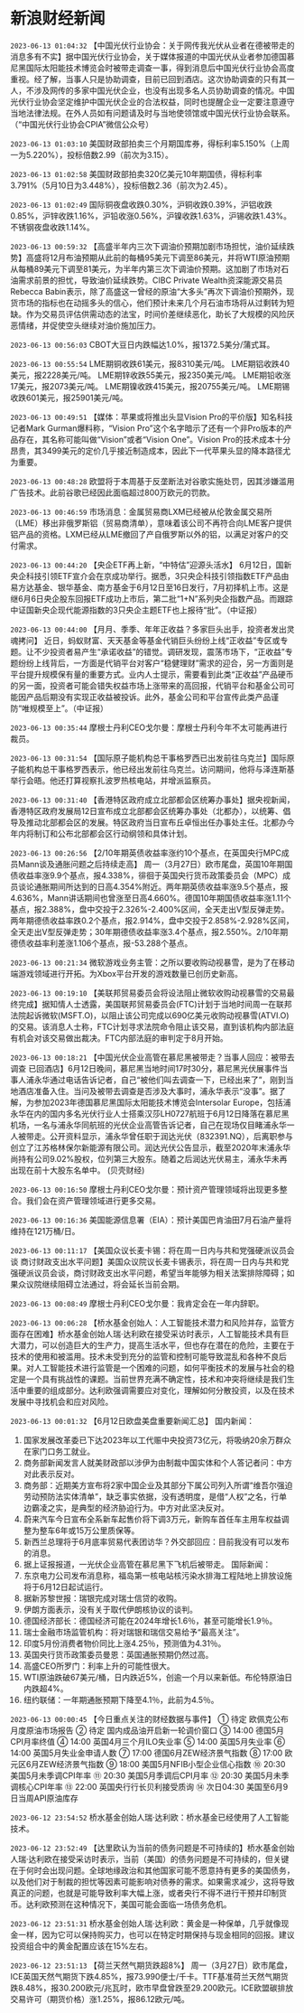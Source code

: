 # 新浪财经新闻
`2023-06-13 01:04:32` 【中国光伏行业协会：关于网传我光伏从业者在德被带走的消息多有不实】据中国光伏行业协会，关于媒体报道的中国光伏从业者参加德国慕尼黑国际太阳能技术博览会时被带走调查一事，得到消息后中国光伏行业协会高度重视。经了解，当事人只是协助调查，目前已回到酒店。这次协助调查的只有其一人，不涉及网传的多家中国光伏企业，也没有出现多名人员协助调查的情况。中国光伏行业协会坚定维护中国光伏企业的合法权益，同时也提醒企业一定要注意遵守当地法律法规。在外人员如有问题请及时与当地使领馆或中国光伏行业协会联系。（“中国光伏行业协会CPIA”微信公众号）

`2023-06-13 01:03:10` 美国财政部拍卖三个月期国库券，得标利率5.150%（上周一为5.220%），投标倍数2.99（前次为3.15）。

`2023-06-13 01:02:58` 美国财政部拍卖320亿美元10年期国债，得标利率3.791%（5月10日为3.448%），投标倍数2.36（前次为2.45）。

`2023-06-13 01:02:49` 国际铜夜盘收跌0.30%，沪铜收跌0.39%，沪铝收跌0.85%，沪锌收跌1.16%，沪铅收涨0.56%，沪镍收跌1.63%，沪锡收跌1.43%。不锈钢夜盘收跌1.14%。

`2023-06-13 00:59:32` 【高盛半年内三次下调油价预期加剧市场担忧，油价延续跌势】高盛将12月布油预期从此前的每桶95美元下调至86美元，并将WTI原油预期从每桶89美元下调至81美元，为半年内第三次下调油价预期。这加剧了市场对石油需求前景的担忧，导致油价延续跌势。CIBC Private Wealth资深能源交易员Rebecca Babin表示，除了高盛这一曾经的原油“大多头”再次下调油价预期外，现货市场的指标也在动摇多头的信心，他们预计未来几个月石油市场将从过剩转为短缺。作为交易员评估供需动态的法宝，时间价差继续恶化，助长了大规模的风险厌恶情绪，并促使空头继续对油价施加压力。

`2023-06-13 00:56:03` CBOT大豆日内跌幅达1.0%，报1372.5美分/蒲式耳。

`2023-06-13 00:55:54` LME期铜收跌61美元，报8310美元/吨。
LME期铝收跌40美元，报2228美元/吨。
LME期锌收跌55美元，报2350美元/吨。
LME期铅收涨17美元，报2073美元/吨。
LME期镍收跌415美元，报20755美元/吨。
LME期锡收跌601美元，报25901美元/吨。

`2023-06-13 00:49:51` 【媒体：苹果或将推出头显Vision Pro的平价版】知名科技记者Mark Gurman爆料称，“Vision Pro”这个名字暗示了还有一个非Pro版本的产品存在，其名称可能叫做“Vision”或者“Vision One”。Vision Pro的技术成本十分昂贵，其3499美元的定价几乎接近制造成本，因此下一代苹果头显的降本路径尤为重要。

`2023-06-13 00:48:28` 欧盟将于本周基于反垄断法对谷歌实施处罚，因其涉嫌滥用广告技术。此前谷歌已经因此面临超过800万欧元的罚款。

`2023-06-13 00:46:59` 市场消息：金属贸易商LXM已经被从伦敦金属交易所（LME）移出非俄罗斯铝（贸易商清单），意味着该公司不再符合向LME客户提供铝产品的资格。LXM已经从LME撤回了产自俄罗斯以外的铝，以满足对客户的交付需求。

`2023-06-13 00:44:20` 【央企ETF再上新，“中特估”迎源头活水】 6月12日，国新央企科技引领ETF宣介会在京成功举行。据悉，3只央企科技引领指数ETF产品由易方达基金、银华基金、南方基金于6月12日至16日发行，7月初择机上市。这是继6月6日央企股东回报ETF成功上市后，第二批“1+N”系列央企指数产品。而跟踪中证国新央企现代能源指数的3只央企主题ETF也上报待“批”。（中证报）

`2023-06-13 00:44:00` 【月月、季季、年年正收益？多家巨头出手，投资者发出灵魂拷问】 近日，蚂蚁财富、天天基金等基金代销巨头纷纷上线“正收益”专区或专题。让不少投资者易产生“承诺收益”的错觉。调研发现，震荡市场下，“正收益”专题纷纷上线背后，一方面是代销平台对客户“稳健理财”需求的迎合，另一方面则是平台提升规模保有量的重要方式。业内人士提示，需要看到此类“正收益”产品硬币的另一面，投资者可能会错失权益市场上涨带来的高回报，代销平台和基金公司可能因产品后期没有实现正收益被投诉。此外，基金公司和平台宣传此类产品谨防“唯规模至上”。（中证报）

`2023-06-13 00:35:44` 摩根士丹利CEO戈尔曼：摩根士丹利今年不太可能再进行裁员。

`2023-06-13 00:31:54` 【国际原子能机构总干事格罗西已出发前往乌克兰】国际原子能机构总干事格罗西表示，他已经出发前往乌克兰。访问期间，他将与泽连斯基举行会晤。他还打算视察扎波罗热核电站，并增派监察员。

`2023-06-13 00:31:40` 【香港特区政府成立北部都会区统筹办事处】据央视新闻，香港特区政府发展局12日宣布成立北部都会区统筹办事处（北都办），以统筹、倡导及推动北部都会区的发展。特区政府当日宣布丘卓恒出任办事处主任。北都办今年内将制订和公布北部都会区行动纲领和具体计划。

`2023-06-13 00:26:56` 【2/10年期英债收益率涨约10个基点，在英国央行MPC成员Mann谈及通胀问题之后持续走高】 周一（3月27日）欧市尾盘，英国10年期国债收益率涨9.9个基点，报4.338%，徘徊于英国央行货币政策委员会（MPC）成员谈论通胀期间所达到的日高4.354%附近。两年期英债收益率涨9.5个基点，报4.636%，Mann讲话期间也曾涨至日高4.660%。德国10年期国债收益率涨1.11个基点，报2.388%，盘中交投于2.326%-2.400%区间，全天走出V型反弹走势。两年期德债收益率跌0.2个基点，报2.914%，盘中交投于2.858%-2.928%区间，全天走出V型反弹走势；30年期德债收益率涨3.4个基点，报2.550%。2/10年期德债收益率利差涨1.106个基点，报-53.288个基点。

`2023-06-13 00:21:34` 微软游戏业务主管：之所以要收购动视暴雪，是为了在移动端游戏领域进行开拓。为Xbox平台开发的游戏数量已创历史新高。

`2023-06-13 00:19:10` 【美联邦贸易委员会将设法阻止微软收购动视暴雪的交易最终完成】据知情人士透露，美国联邦贸易委员会(FTC)计划于当地时间周一在联邦法院起诉微软(MSFT.O)，以阻止该公司完成以690亿美元收购动视暴雪(ATVI.O)的交易。该消息人士称，FTC计划寻求法院命令阻止该交易，直到该机构内部法庭有机会对该交易做出裁决。FTC内部法庭的审判定于8月开始。

`2023-06-13 00:18:21` 【中国光伏企业高管在慕尼黑被带走？当事人回应：被带去调查 已回酒店】6月12日晚间，慕尼黑当地时间17时30分，慕尼黑光伏展事件当事人浦永华通过电话告诉记者，自己“被他们叫去调查一下，已经出来了”，刚到当地酒店准备入住。当问及被带去调查是否涉及大事时，浦永华表示“没事”。据了解，为参加2023年德国慕尼黑国际太阳能技术博览会Intersolar Europe，包括浦永华在内的国内多名光伏行业人士搭乘汉莎LH0727航班于6月12日降落在慕尼黑机场，一名与浦永华同航班的光伏企业高管告诉记者，自己在现场仅目睹浦永华一人被带走。公开资料显示，浦永华曾任职于润达光伏（832391.NQ），后离职参与创立了江苏格林保尔新能源有限公司。润达光伏公告显示，截至2020年末浦永华尚持有公司9.02%股权，位列第三大股东。随着之后润达光伏易主，浦永华未再出现在前十大股东名单中。 (贝壳财经)

`2023-06-13 00:16:50` 摩根士丹利CEO戈尔曼：预计资产管理领域将出现更多整合。我们会在资产管理领域进行更多交易。

`2023-06-13 00:16:36` 美国能源信息署（EIA）：预计美国巴肯油田7月石油产量将维持在121万桶/日。

`2023-06-13 00:11:17` 【美国众议长麦卡锡：将在周一日内与共和党强硬派议员会谈 商讨财政支出水平问题】美国众议院议长麦卡锡表示，将在周一日内与共和党强硬派议员会谈，商讨财政支出水平问题，希望当年能够为相关法案排除障碍；如果众议院继续阻碍立法通过，将会延长当前会期。

`2023-06-13 00:08:49` 摩根士丹利CEO戈尔曼：我肯定会在一年内辞职。

`2023-06-13 00:06:28` 【桥水基金创始人：人工智能技术潜力和风险并存，监管方面存在困难】桥水基金创始人瑞·达利欧在接受采访时表示，人工智能技术具有巨大潜力，可以创造巨大的生产力，提高生活水平，但也存在潜在的危险，主要在于技术的使用和被滥用。技术未受到充分的监管和控制可能导致混乱和各种不良后果。对人工智能技术进行监管是一个困难的问题，如何平衡技术的发展与社会的稳定是一个具有挑战性的课题。当前世界充满不确定性，技术和冲突将继续是我们生活中重要的组成部分。达利欧强调需要应对变化，理解如何分散投资，以及在技术发展中寻找机会和应对风险。

`2023-06-13 00:01:32` 【6月12日欧盘美盘重要新闻汇总】
国内新闻：
1. 国家发展改革委已下达2023年以工代赈中央投资73亿元，将吸纳20余万群众在家门口务工就业。
2. 商务部新闻发言人就美财政部以涉伊为由制裁中国实体和个人答记者问：中方对此表示反对。
3. 商务部：近期美方宣布将2家中国企业及其部分下属公司列入所谓“维吾尔强迫劳动预防法实体清单”，缺乏事实依据，没有透明度，是借“人权”之名，行单边霸凌之实，是典型的经济胁迫行为。中方对此坚决反对。
4. 蔚来汽车今日宣布全系新车起售价将下调3万元，新购车首任车主用车权益调整为整车6年或15万公里质保等。
5. 新西兰总理将于6月底率贸易代表团访华？外交部回应：目前我没有可以发布的消息。
6. 据上证报报道，一光伏企业高管在慕尼黑下飞机后被带走。
国际新闻：
1. 东京电力公司发布消息称，福岛第一核电站核污染水排海工程陆地上排放设施将于6月12日起试运行。
2. 据新苏黎世报：瑞银完成对瑞士信贷的收购。
3. 伊朗方面表示，没有关于取代伊朗核协议的谈判。
4. 德国经济部长：德国经济可能在2024年增长1.6％，甚至可能增长1.9％。
5. 瑞士金融市场监管机构：将对瑞银和瑞信交易给予“最高关注”。
6. 印度5月份消费者物价同比上涨4.25％，预测值为4.31％。
7. 英国央行货币政策委员曼恩：英国通胀预期仍然过高。
8. 高盛CEO所罗门：利率上升的可能性很大。
9. WTI原油跌破67美元/桶，日内跌近5%，创逾一个月以来新低。布伦特原油日内跌超4%。
10. 纽约联储：一年期通胀预期下降至4.1％，此前为4.5％。

`2023-06-13 00:00:45` 【今日重点关注的财经数据与事件】
① 待定 欧佩克公布月度原油市场报告
② 待定 国内成品油开启新一轮调价窗口
③ 14:00 德国5月CPI月率终值
④ 14:00 英国4月三个月ILO失业率
⑤ 14:00 英国5月失业率
⑥ 14:00 英国5月失业金申请人数
⑦ 17:00 德国6月ZEW经济景气指数
⑧ 17:00 欧元区6月ZEW经济景气指数
⑨ 18:00 美国5月NFIB小型企业信心指数
⑩ 20:30 美国5月未季调CPI年率
⑪ 20:30 美国5月季调后CPI月率
⑫ 20:30 美国5月未季调核心CPI年率
⑬ 22:00 英国央行行长贝利接受质询
⑭ 次日04:30 美国至6月9日当周API原油库存

`2023-06-12 23:54:52` 桥水基金创始人瑞·达利欧：桥水基金已经使用了人工智能技术。

`2023-06-12 23:52:49` 【达里欧认为当前的债务问题是不可持续的】桥水基金创始人瑞·达利欧在接受采访时表示，当前（美国）的债务问题是不可持续的，但关键在于何时会出现问题。全球地缘政治和其他国家可能不愿意持有更多的美国债务，以及他们对于制裁的担忧等因素可能影响对债券的需求。如果需求减少，这将导致真正的问题，也就是可能导致利率大幅上涨，或者央行不得不进行干预并印制货币。达利欧预测在这种情况下，美国可能会面临一场债务危机。

`2023-06-12 23:51:31` 桥水基金创始人瑞·达利欧：黄金是一种保单，几乎就像现金一样，因为它可以保持购买力，也可以在特定时期保持与现金相同的回报。建议投资组合中的黄金配置应该在15%左右。

`2023-06-12 23:51:13` 【荷兰天然气期货跌超8%】 周一（3月27日）欧市尾盘，ICE英国天然气期货下跌4.85%，报73.990便士/千卡。TTF基准荷兰天然气期货跌8.48%，报30.200欧元/兆瓦时，欧市早盘曾跌至29.200欧元。ICE欧盟碳排放交易许可（期货价格）涨1.25%，报86.12欧元/吨。

